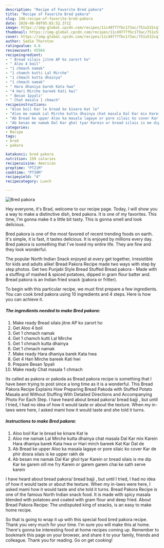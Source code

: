 ```yaml
---
description: "Recipe of Favorite Bred pakora"
title: "Recipe of Favorite Bred pakora"
slug: 246-recipe-of-favorite-bred-pakora
date: 2020-08-08T05:03:52.371Z
image: https://img-global.cpcdn.com/recipes/11c49777fbc173ac/751x532cq70/bred-pakora-recipe-main-photo.jpg
thumbnail: https://img-global.cpcdn.com/recipes/11c49777fbc173ac/751x532cq70/bred-pakora-recipe-main-photo.jpg
cover: https://img-global.cpcdn.com/recipes/11c49777fbc173ac/751x532cq70/bred-pakora-recipe-main-photo.jpg
author: Sadie Thornton
ratingvalue: 4.6
reviewcount: 45564
recipeingredient:
- " Bread silais jitne AP ko zarort ho"
- " Aloo 4 boil"
- "1 chmach namak"
- "1 chamch kutti Lal Mirche"
- "1 chmach kutta dhainya"
- "1 chmach namak"
- " Hara dhaniya barek Kata hwa"
- "4 Hari Mirche bareek Kati hwi"
- " Besan 1pyali"
- " Chat masala 1 chmach"
recipeinstructions:
- "Aloo boil Kar le bread ke kinare Kat le"
- "Aloo me namak Lal Mirche kutta dhainya chat masala Dal Kar mix Karein Hara dhaniya barek Kata hwa or Hari mirch bareek Kat Kar Dal de"
- "Ab Bread ke upper Aloo ka masala lagaye or pore silaic ko cover Kar de phir dosra silais is ke upper rakh de"
- "Ab besan me namak Dal Kar ghol tyar Karein or bread silais is me dip Kar ke garem oill me fry Karein or garem garem chai ke sath serve karein"
categories:
- Recipe
tags:
- bred
- pakora

katakunci: bred pakora 
nutrition: 159 calories
recipecuisine: American
preptime: "PT21M"
cooktime: "PT39M"
recipeyield: "4"
recipecategory: Lunch

---
```



![Bred pakora](https://img-global.cpcdn.com/recipes/11c49777fbc173ac/751x532cq70/bred-pakora-recipe-main-photo.jpg)

Hey everyone, it's Brad, welcome to our recipe page. Today, I will show you a way to make a distinctive dish, bred pakora. It is one of my favorites. This time, I'm gonna make it a little bit tasty. This is gonna smell and look delicious.

Bred pakora is one of the most favored of recent trending foods on earth. It's simple, it is fast, it tastes delicious. It is enjoyed by millions every day. Bred pakora is something that I've loved my entire life. They are fine and they look wonderful.

The popular North Indian Snack enjoyed at every get together, irresistible for kids and adults alike! Bread Pakora Recipe made two ways with step by step photos. Get two Punjabi Style Bread Stuffed Bread pakora - Made with a stuffing of mashed &amp; spiced potatoes, dipped in gram flour batter and. Bread pakora is an Indian fried snack (pakora or fritter).


To begin with this particular recipe, we must first prepare a few ingredients. You can cook bred pakora using 10 ingredients and 4 steps. Here is how you can achieve it.

<!--inarticleads1-->

##### The ingredients needed to make Bred pakora:

1. Make ready  Bread silais jitne AP ko zarort ho
1. Get  Aloo 4 boil
1. Get 1 chmach namak
1. Get 1 chamch kutti Lal Mirche
1. Get 1 chmach kutta dhainya
1. Get 1 chmach namak
1. Make ready  Hara dhaniya barek Kata hwa
1. Get 4 Hari Mirche bareek Kati hwi
1. Prepare  Besan 1pyali
1. Make ready  Chat masala 1 chmach


Its called as pakora or pakoda as Bread pakora recipe is something that I have been trying to post since a long time as it is a wonderful. This Bread Pakora Recipe Explains How Preparing Bread Pakoda with Stuffed Potato Masala and Without Stuffing With Detailed Directions and Accompanying Photo For Each Step. I have heard about bread pakora/ bread bajji , but until I tried, I had no idea of how it would taste or about the texture. When my in-laws were here, I asked mami how it would taste and she told it turns. 

<!--inarticleads2-->

##### Instructions to make Bred pakora:

1. Aloo boil Kar le bread ke kinare Kat le
1. Aloo me namak Lal Mirche kutta dhainya chat masala Dal Kar mix Karein Hara dhaniya barek Kata hwa or Hari mirch bareek Kat Kar Dal de
1. Ab Bread ke upper Aloo ka masala lagaye or pore silaic ko cover Kar de phir dosra silais is ke upper rakh de
1. Ab besan me namak Dal Kar ghol tyar Karein or bread silais is me dip Kar ke garem oill me fry Karein or garem garem chai ke sath serve karein


I have heard about bread pakora/ bread bajji , but until I tried, I had no idea of how it would taste or about the texture. When my in-laws were here, I asked mami how it would taste and she told it turns. Bread Pakora Recipe is one of the famous North Indian snack food. It is made with spicy masala blended with potatoes and coated with gram flour and deep fried. About Bread Pakora Recipe: The undisputed king of snacks, is an easy to make home recipe. 

So that is going to wrap it up with this special food bred pakora recipe. Thank you very much for your time. I'm sure you will make this at home. There's gonna be interesting food at home recipes coming up. Remember to bookmark this page on your browser, and share it to your family, friends and colleague. Thank you for reading. Go on get cooking!
